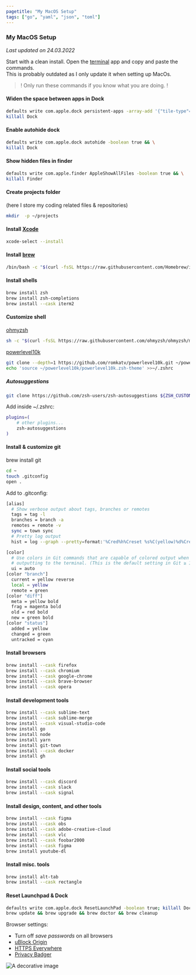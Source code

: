 ```yaml
---
pagetitle: "My MacOS Setup"
tags: ["go", "yaml", "json", "toml"]
---
```


### My MacOS Setup

_Last updated on 24.03.2022_

Start with a clean install.
Open the [terminal](<https://en.wikipedia.org/wiki/Terminal_(macOS)>) app and copy and paste the commands.  
This is probably outdated as I only update it when setting up MacOs.

> ! Only run these commands if you know what you are doing. !

#### Widen the space between apps in Dock

```bash
defaults write com.apple.dock persistent-apps -array-add '{"tile-type"="spacer-tile";}' && \
killall Dock
```

#### Enable autohide dock

```bash
defaults write com.apple.dock autohide -boolean true && \
killall Dock
```

#### Show hidden files in finder

```bash
defaults write com.apple.finder AppleShowAllFiles -boolean true && \
killall Finder
```

#### Create projects folder

(here I store my coding related files & repositories)

```bash
mkdir  -p ~/projects
```

#### Install [Xcode](https://en.wikipedia.org/wiki/Xcode)

```bash
xcode-select --install
```

#### Install [brew](https://brew.sh/)

```bash
/bin/bash -c "$(curl -fsSL https://raw.githubusercontent.com/Homebrew/install/HEAD/install.sh)
```

#### Install shells

```bash
brew install zsh
brew install zsh-completions
brew install --cask iterm2
```

#### Customize shell

[ohmyzsh](https://github.com/ohmyzsh/ohmyzsh)

```bash
sh -c "$(curl -fsSL https://raw.githubusercontent.com/ohmyzsh/ohmyzsh/master/tools/install.sh)"
```

[powerlevel10k](https://github.com/romkatv/powerlevel10k)

```bash
git clone --depth=1 https://github.com/romkatv/powerlevel10k.git ~/powerlevel10k
echo 'source ~/powerlevel10k/powerlevel10k.zsh-theme' >>~/.zshrc
```

##### Autosuggestions

```bash
git clone https://github.com/zsh-users/zsh-autosuggestions ${ZSH_CUSTOM:-~/.oh-my-zsh/custom}/plugins/zsh-autosuggestions
```

Add inside ~/.zshrc:

```bash
plugins=(
    # other plugins...
    zsh-autosuggestions
)
```

#### Install & customize git

brew install git

```bash
cd ~
touch .gitconfig
open .
```

Add to .gitconfig:

```bash
[alias]
  # Show verbose output about tags, branches or remotes
  tags = tag -l
  branches = branch -a
  remotes = remote -v
  sync = town sync
  # Pretty log output
  hist = log --graph --pretty=format:'%Cred%h%Creset %s%C(yellow)%d%Creset %Cgreen(%cr)%Creset [%an]' --abbrev-commit --date=relative

[color]
  # Use colors in Git commands that are capable of colored output when
  # outputting to the terminal. (This is the default setting in Git ≥ 1.8.4.)
  ui = auto
[color "branch"]
  current = yellow reverse
  local = yellow
  remote = green
[color "diff"]
  meta = yellow bold
  frag = magenta bold
  old = red bold
  new = green bold
[color "status"]
  added = yellow
  changed = green
  untracked = cyan
```

#### Install browsers

```bash
brew install --cask firefox
brew install --cask chromium
brew install --cask google-chrome
brew install --cask brave-browser
brew install --cask opera
```

#### Install development tools

```bash
brew install --cask sublime-text
brew install --cask sublime-merge
brew install --cask visual-studio-code
brew install go
brew install node
brew install yarn
brew install git-town
brew install --cask docker
brew install gh
```

#### Install social tools

```bash
brew install --cask discord
brew install --cask slack
brew install --cask signal
```

#### Install design, content, and other tools

```bash
brew install --cask figma
brew install --cask obs
brew install --cask adobe-creative-cloud
brew install --cask vlc
brew install --cask foobar2000
brew install --cask figma
brew install youtube-dl
```

#### Install misc. tools

```bash
brew install alt-tab
brew install --cask rectangle
```

#### Reset Launchpad & Dock

```bash
defaults write com.apple.dock ResetLaunchPad -boolean true; killall Dock
brew update && brew upgrade && brew doctor && brew cleanup
```

Browser settings:

- Turn off _save passwords_ on all browsers
- [uBlock Origin](https://github.com/gorhill/uBlock)
- [HTTPS Everywhere](https://www.eff.org/https-everywhere)
- [Privacy Badger](https://privacybadger.org/)

<img class="center" src="./img/hero-macos.png" alt="A decorative image" />
